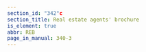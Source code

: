 ```yaml
---
section_id: "342"c
section_title: Real estate agents' brochure
is_element: true
abbr: REB
page_in_manual: 340-3
---
```

